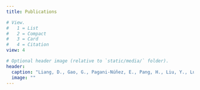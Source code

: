 ```yaml
---
title: Publications

# View.
#   1 = List
#   2 = Compact
#   3 = Card
#   4 = Citation
view: 4

# Optional header image (relative to `static/media/` folder).
header: 
  caption: "Liang, D., Gao, G., Pagani-Núñez, E., Pang, H., Liu, Y., Luo, X. and Robinson, S.K., 2018. Incubation behaviour of a high-altitude species: the Fire-tailed Sunbird Aethopyga ignicauda. Bird Study, 65(2), 261-265."
  image: ""
---
```

